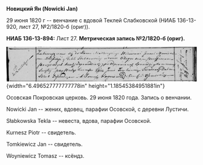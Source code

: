 **Новицкий Ян (Nowicki Jan)**

29 июня 1820 г -- венчание с вдовой Теклей Слабковской (НИАБ 136-13-920,
лист 27, №2/1820-б (ориг)).

**НИАБ 136-13-894:** Лист 27. **Метрическая запись №2/1820-б (ориг).**

![](./media/e8f84a98ddc0f4f838c7b30df4b57dcb56021d95.png){width="6.496527777777778in"
height="1.18545384951881in"}

Осовская Покровская церковь. 29 июня 1820 года. Запись о венчании.

Nowicki Jan -- жених, вдовец, парафии Осовской, с деревни Лустичи.

Słabkowska Tekla -- невеста, вдова, парафии Осовской.

Kurnesz Piotr -- свидетель.

Tomkiewicz Jan -- свидетель.

Woyniewicz Tomasz -- ксёндз.

